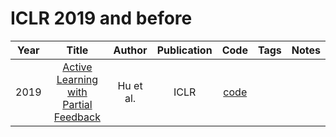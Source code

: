 # ICLR 2019 and before

| Year |                                        Title                                        |  Author   | Publication |                  Code                   | Tags | Notes |
|:----:|:-----------------------------------------------------------------------------------:|:---------:|:-----------:|:---------------------------------------:|:----:|:-----:|
| 2019 | [Active Learning with Partial Feedback](https://openreview.net/forum?id=HJfSEnRqKQ) | Hu et al. |    ICLR     | [code](https://github.com/peiyunh/alpf) |      |       |
